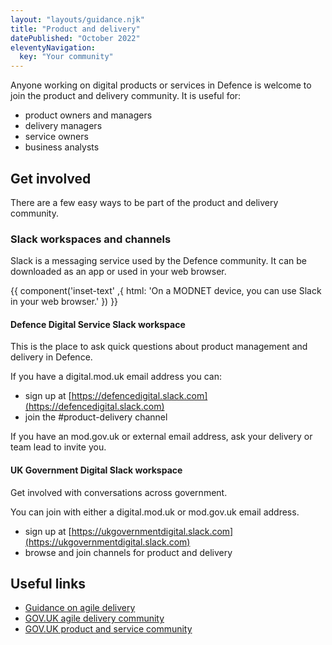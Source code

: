 ```yaml
---
layout: "layouts/guidance.njk"
title: "Product and delivery"
datePublished: "October 2022"
eleventyNavigation:
  key: "Your community"
---
```


Anyone working on digital products or services in Defence is welcome to join the product and delivery community. It is useful for:

- product owners and managers
- delivery managers
- service owners
- business analysts

## Get involved

There are a few easy ways to be part of the product and delivery community.

### Slack workspaces and channels

Slack is a messaging service used by the Defence community. It can be downloaded as an app or used in your web browser.

{{ component('inset-text' ,{
  html: 'On a MODNET device, you can use Slack in your web browser.'
}) }}

#### Defence Digital Service Slack workspace

This is the place to ask quick questions about product management and delivery in Defence.

If you have a digital.mod.uk email address you can:

- sign up at [https://defencedigital.slack.com](https://defencedigital.slack.com)
- join the #product-delivery channel

If you have an mod.gov.uk or external email address, ask your delivery or team lead to invite you.

#### UK Government Digital Slack workspace

Get involved with conversations across government. 

You can join with either a digital.mod.uk or mod.gov.uk email address.

- sign up at [https://ukgovernmentdigital.slack.com](https://ukgovernmentdigital.slack.com)
- browse and join channels for product and delivery

## Useful links

- [Guidance on agile delivery](https://www.gov.uk/service-manual/agile-delivery)
- [GOV.UK agile delivery community](https://www.gov.uk/service-manual/communities/agile-delivery-community)
- [GOV.UK product and service community](https://www.gov.uk/service-manual/communities/product-and-service-community)
